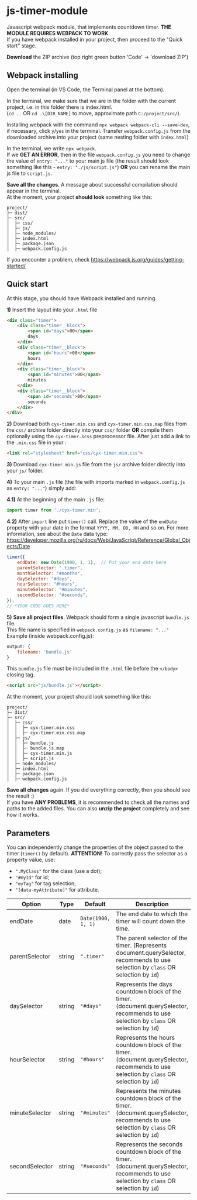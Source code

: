 # js-timer-module
Javascript webpack module, that implements countdown timer. **THE MODULE REQUIRES WEBPACK TO WORK**.  
If you have webpack installed in your project, then proceed to the "Quick start" stage.

**Download** the ZIP archive (top right green button 'Code' -> 'download ZIP')

## Webpack installing
Open the terminal (in VS Code, the Terminal panel at the bottom).

In the terminal, we make sure that we are in the folder with the current project, i.e. in this folder there is index.html.  
(`cd ..` OR `cd .\[DIR_NAME]` to move, approximate path `C:/project/src/`).

Installing webpack with the command `npx webpack webpack-cli --save-dev`, if necessary, click `y`/`yes` in the terminal.
Transfer `webpack.config.js` from the downloaded archive into your project (same nesting folder with `index.html`)

In the terminal, we write `npx webpack`.  
If we **GET AN ERROR**, then in the file `webpack.config.js` you need to change the value of `entry: "..."` to
your main js file (the result should look something like this - `entry: "./js/script.js"`)
**OR** you can rename the main js file to `script.js`. 

**Save all the changes**.
A message about successful compilation should appear in the terminal.  
At the moment, your project **should look** something like this:
```
project/  
├─ dist/  
├─ src/  
│  ├─ css/  
│  ├─ js/  
│  ├─ node_modules/  
│  ├─ index.html  
│  ├─ package.json  
│  ├─ webpack.config.js  
```

If you encounter a problem, check https://webpack.js.org/guides/getting-started/

## Quick start
At this stage, you should have Webpack installed and running.

**1)** Insert the layout into your `.html` file
```html
<div class="timer">
    <div class="timer__block">
        <span id="days">00</span>
        days
    </div>
    <div class="timer__block">
        <span id="hours">00</span>
        hours
    </div>
    <div class="timer__block">
        <span id="minutes">00</span>
        minutes
    </div>
    <div class="timer__block">
        <span id="seconds">00</span>
        seconds
    </div>
</div>
```

**2)** Download both `cyx-timer.min.css` and `cyx-timer.min.css.map` files from the `css/` archive folder directly into your `css/` folder
**OR** compile them optionally using the `cyx-timer.scss` preprocessor file.
After just add a link to the `.min.css` file in your <head>:
```html
<link rel="stylesheet" href="css/cyx-timer.min.css">
```

**3)** Download `cyx-timer.min.js` file from the `js/` archive folder directly into your `js/` folder.

**4)** To your main `.js` file (the file with imports marked in `webpack.config.js` as `entry: "..."`) simply add:

**4.1)** At the beginning of the main `.js` file:
```jsx
import timer from './cyx-timer.min';
```

**4.2)** After `import` line put `timer()` call. Replace the value of the `endDate` property with your date in the format `YYYY, MM, DD, HH` and so on.
For more information, see about the `Date` data type: https://developer.mozilla.org/ru/docs/Web/JavaScript/Reference/Global_Objects/Date
```jsx
timer({
    endDate: new Date(1900, 1, 1),  // Put your end date here
    parentSelector: ".timer",
    monthSelector: "#months",
    daySelector: "#days",
    hourSelector: "#hours",
    minuteSelector: "#minutes",
    secondSelector: "#seconds",
});
// *YOUR CODE GOES HERE*
```

**5)** **Save all project files**. Webpack should form a single javascript `bundle.js` file.  
This file name is specified in `webpack.config.js` as `filename: "..."`  
Example (inside webpack.config.js):
```jsx
output: {
    filename: 'bundle.js'
}
```
This `bundle.js` file must be included in the `.html` file before the `</body>` closing tag.
```html
<script src="js/bundle.js"></script>
```

At the moment, your project should look something like this:
```
project/  
├─ dist/  
├─ src/  
│  ├─ css/  
│  │  ├─ cyx-timer.min.css  
│  │  ├─ cyx-timer.min.css.map  
│  ├─ js/  
│  │  ├─ bundle.js  
│  │  ├─ bundle.js.map  
│  │  ├─ cyx-timer.min.js  
│  │  ├─ script.js  
│  ├─ node_modules/  
│  ├─ index.html  
│  ├─ package.json  
│  ├─ webpack.config.js  
```

**Save all changes** again. If you did everything correctly, then you should see the result :)  
If you have **ANY PROBLEMS**, it is recommended to check all the names and paths to the added files.
You can also **unzip the project** completely and see how it works.

## Parameters
You can independently change the properties of the object passed to the timer (`timer()` by default).
**ATTENTION!** To correctly pass the selector as a property value, use:
- `".MyClass"` for the class (use a dot);
- `"#myId"` for id;
- `"myTag"` for tag selection;
- `"[data-myAttribute]"` for attribute.

Option | Type | Default | Description
------ | ---- | ------- | -----------
endDate | date | `Date(1900, 1, 1)` | The end date to which the timer will count down the time.
parentSelector | string | `".timer"` | The parent selector of the timer. (Represents document.querySelector, recommends to use selection by `class` OR selection by `id`)
daySelector | string | `"#days"` | Represents the days countdown block of the timer. (document.querySelector, recommends to use selection by `class` OR selection by `id`)
hourSelector | string | `"#hours"` | Represents the hours countdown block of the timer. (document.querySelector, recommends to use selection by `class` OR selection by `id`)
minuteSelector | string | `"#minutes"` | Represents the minutes countdown block of the timer. (document.querySelector, recommends to use selection by `class` OR selection by `id`)
secondSelector | string | `"#seconds"` | Represents the seconds countdown block of the timer. (document.querySelector, recommends to use selection by `class` OR selection by `id`)










